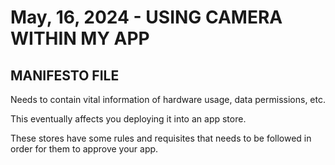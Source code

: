 # May, 16, 2024 - USING CAMERA WITHIN MY APP

## MANIFESTO FILE

Needs to contain vital information of hardware usage, data permissions, etc.

This eventually affects you deploying it into an app store.

These stores have some rules and requisites that needs to be followed in order for them to approve your app.